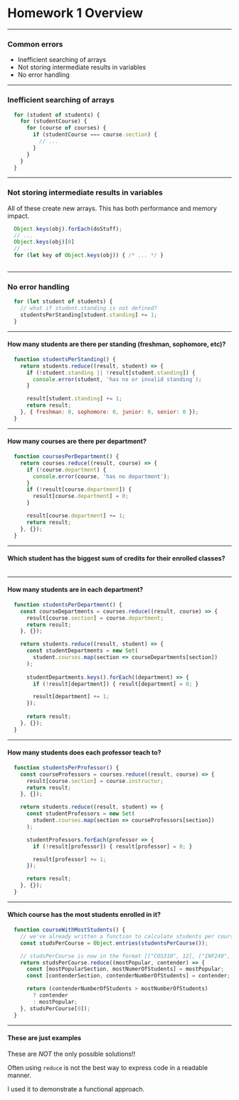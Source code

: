 # Homework 1 Overview
---

### Common errors

- Inefficient searching of arrays
- Not storing intermediate results in variables
- No error handling
---

### Inefficient searching of arrays
```javascript
  for (student of students) {
    for (studentCourse) {
      for (course of courses) {
        if (studentCourse === course.section) {
          // ...
        }
      }
    }
  }
```
---

### Not storing intermediate results in variables
All of these create new arrays. This has both performance and memory impact. 
```javascript
  Object.keys(obj).forEach(doStuff);
  // ...
  Object.keys(obj)[0]
  // ...
  for (let key of Object.keys(obj)) { /* ... */ }
  
```
---

### No error handling

```javascript
  for (let student of students) {
    // what if student.standing is not defined?
    studentsPerStanding[student.standing] += 1;
  }
```
---

#### How many students are there per standing (freshman, sophomore, etc)?

```javascript
  function studentsPerStanding() {
    return students.reduce((result, student) => {
      if (!student.standing || !result[student.standing]) {
        console.error(student, 'has no or invalid standing`);
      }

      result[student.standing] += 1;
      return result;
    }, { freshman: 0, sophomore: 0, junior: 0, senior: 0 });
  }
```

---

#### How many courses are there per department?
```javascript
  function coursesPerDepartment() {
    return courses.reduce((result, course) => {
      if (!course.department) {
        console.error(course, 'has no department');
      }
      if (!result[course.department]) {
        result[course.department] = 0;
      }

      result[course.department] += 1;
      return result;
    }, {});
  }
```
---

#### Which student has the biggest sum of credits for their enrolled classes?

```javascript


```
---

#### How many students are in each department?
```javascript
  function studentsPerDepartment() {
    const courseDepartments = courses.reduce((result, course) => {
      result[course.section] = course.department;
      return result;
    }, {});

    return students.reduce((result, student) => {
      const studentDepartments = new Set(
        student.courses.map(section => courseDepartments[section])
      );
      
      studentDepartments.keys().forEach((department) => {
        if (!result[department]) { result[department] = 0; }

        result[department] += 1;
      });
      
      return result;
    }, {});
  }
```
---

#### How many students does each professor teach to?
```javascript
  function studentsPerProfessor() {
    const courseProfessors = courses.reduce((result, course) => {
      result[course.section] = course.instructor;
      return result;
    }, {});

    return students.reduce((result, student) => {
      const studentProfessors = new Set(
        student.courses.map(section => courseProfessors[section])
      );

      studentProfessors.forEach(professor => {
        if (!result[professor]) { result[professor] = 0; }

        result[professor] += 1;
      });

      return result;
    }, {});
  }
```
---

#### Which course has the most students enrolled in it?
```javascript
  function courseWithMostStudents() {
    // we've already written a function to calculate students per course
    const studsPerCourse = Object.entries(studentsPerCourse());

    // studsPerCourse is now in the format [["COS310", 12], ["INF240", 15]]
    return studsPerCourse.reduce((mostPopular, contender) => {
      const [mostPopularSection, mostNumerOfStudents] = mostPopular;
      const [contenderSection, contenderNumberOfStudents] = contender;

      return (contenderNumberOfStudents > mostNumberOfStudents)
        ? contender
        : mostPopular;
    }, studsPerCourse[0]);
  }
```
---

#### These are just examples

These are *NOT* the only possible solutions!!


Often using `reduce` is not the best way to express code in a readable manner.


I used it to demonstrate a functional approach.
